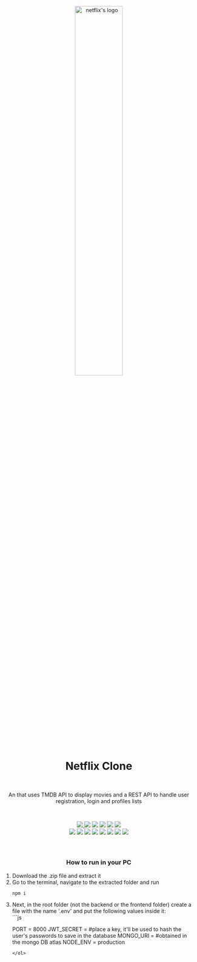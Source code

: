 <p align="center">
<img src="https://logosmarcas.net/wp-content/uploads/2020/04/Netflix-Logo.png" alt="netflix's logo" width='50%' align="center"/>
</p>
<h1 align="center">Netflix Clone</h1>
<p>&nbsp</p>
<p align="center"> An that uses TMDB API to display movies and a REST API to handle user registration, login and profiles lists</p>
<p>&nbsp</p>
<div align="center">

<a href='https://bernardo-netflix-clone.herokuapp.com/'>

<img src='https://img.shields.io/badge/website-000000?style=for-the-badge&logo=About.me&logoColor=white'/>

</a>
<img src='https://img.shields.io/badge/Heroku-430098?style=for-the-badge&logo=heroku&logoColor=white'/>
<img src='https://img.shields.io/badge/CSS3-1572B6?style=for-the-badge&logo=css3&logoColor=white'/>
<img src='https://img.shields.io/badge/HTML5-E34F26?style=for-the-badge&logo=html5&logoColor=white'/>
<img src='https://img.shields.io/badge/Linux-FCC624?style=for-the-badge&logo=linux&logoColor=black'/>
<img src='https://img.shields.io/badge/JavaScript-323330?style=for-the-badge&logo=javascript&logoColor=F7DF1E'/>

</div>

<div align='center'>
<img src='https://img.shields.io/badge/JavaScript-323330?style=for-the-badge&logo=javascript&logoColor=F7DF1E'/>
<img src='https://img.shields.io/badge/React-20232A?style=for-the-badge&logo=react&logoColor=61DAFB'/>
<img src='	https://img.shields.io/badge/React_Router-CA4245?style=for-the-badge&logo=react-router&logoColor=white'/>
<img src='https://img.shields.io/badge/Redux-593D88?style=for-the-badge&logo=redux&logoColor=white'/>
<img src='https://img.shields.io/badge/Node.js-339933?style=for-the-badge&logo=nodedotjs&logoColor=white'/>
<img src='https://img.shields.io/badge/npm-CB3837?style=for-the-badge&logo=npm&logoColor=white'/>
<img src='https://img.shields.io/badge/MongoDB-4EA94B?style=for-the-badge&logo=mongodb&logoColor=white'/>
<img src='https://img.shields.io/badge/JWT-000000?style=for-the-badge&logo=JSON%20web%20tokens&logoColor=white'/>

</div>

<p>&nbsp</p>

<h2></h2>
<h3 align='center'>How to run in your PC</h3>

<ol>
<li>Download the .zip file and extract it</li>
<li>Go to the terminal, navigate to the extracted folder and run</li>

```
npm i
```
<li>Next, in the root folder (not the backend or the frontend folder) create a file with the name '.env' and put the following values inside it:</li>
```js
  
PORT = 8000
JWT_SECRET = #place a key, it'll be used to hash the user's passwords to save in the database
MONGO_URI = #obtained in the mongo DB atlas
NODE_ENV = production
  
```
</ol>

